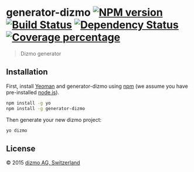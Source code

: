 # generator-dizmo [![NPM version][npm-image]][npm-url] [![Build Status][travis-image]][travis-url] [![Dependency Status][daviddm-image]][daviddm-url] [![Coverage percentage][coveralls-image]][coveralls-url]
> Dizmo generator

## Installation

First, install [Yeoman](http://yeoman.io) and generator-dizmo using [npm](https://www.npmjs.com/) (we assume you have pre-installed [node.js](https://nodejs.org/)).

```bash
npm install -g yo
npm install -g generator-dizmo
```

Then generate your new dizmo project:

```bash
yo dizmo
```

## License

 © 2015 [dizmo AG, Switzerland](http://dizmo.com/)

[npm-image]: https://badge.fury.io/js/generator-dizmo.svg
[npm-url]: https://npmjs.org/package/generator-dizmo
[travis-image]: https://travis-ci.org/dizmo/generator-dizmo.svg?branch=master
[travis-url]: https://travis-ci.org/dizmo/generator-dizmo
[daviddm-image]: https://david-dm.org/dizmo/generator-dizmo.svg?theme=shields.io
[daviddm-url]: https://david-dm.org/dizmo/generator-dizmo
[coveralls-image]: https://coveralls.io/repos/dizmo/generator-dizmo/badge.svg
[coveralls-url]: https://coveralls.io/r/dizmo/generator-dizmo
